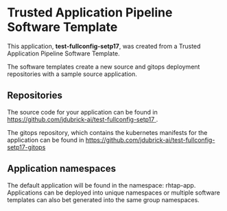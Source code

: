 # Trusted Application Pipeline Software Template

This application, **test-fullconfig-setp17**, was created from a Trusted Application Pipeline Software Template.

The software templates create a new source and gitops deployment repositories with a sample source application. 

## Repositories

The source code for your application can be found in [https://github.com/jdubrick-ai/test-fullconfig-setp17 ](https://github.com/jdubrick-ai/test-fullconfig-setp17 ).
 
The gitops repository, which contains the kubernetes manifests for the application can be found in 
[https://github.com/jdubrick-ai/test-fullconfig-setp17-gitops ](https://github.com/jdubrick-ai/test-fullconfig-setp17-gitops ) 

## Application namespaces 

The default application will be found in the namespace: rhtap-app. Applications can be deployed into unique namespaces or multiple software templates can also bet generated into the same group namespaces.  